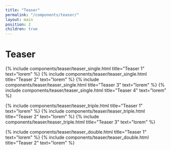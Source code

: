 ```yaml
---
title: "Teaser"
permalink: "/components/teaser/"
layout: main
position: 2
children: true
---
```


<h1>Teaser</h1>

{% include components/teaser/teaser_single.html title="Teaser 1" text="lorem" %}
{% include components/teaser/teaser_single.html title="Teaser 2" text="lorem" %}
{% include components/teaser/teaser_single.html title="Teaser 3" text="lorem" %}
{% include components/teaser/teaser_single.html title="Teaser 4" text="lorem" %}

{% include components/teaser/teaser_triple.html title="Teaser 1" text="lorem" %}
{% include components/teaser/teaser_triple.html title="Teaser 2" text="lorem" %}
{% include components/teaser/teaser_triple.html title="Teaser 3" text="lorem" %}

{% include components/teaser/teaser_double.html title="Teaser 1" text="lorem" %}
{% include components/teaser/teaser_double.html title="Teaser 2" text="lorem" %}